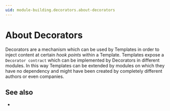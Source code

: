 ```yaml
---
uid: module-building.decorators.about-decorators
---
```

# About Decorators

Decorators are a mechanism which can be used by Templates in order to inject content at certain _hook points_ within a Template. Templates expose a `Decorator contract` which can be implemented by Decorators in different modules. In this way Templates can be extended by modules on which they have no dependency and might have been created by completely different authors or even companies.

## See also

- [](xref:module-building.decorators.how-to-decorate-a-template)
